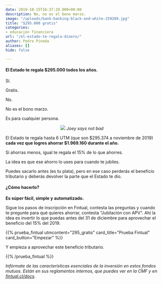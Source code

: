 ```yaml
---
date: 2019-10-15T16:37:29.000+00:00
description: No, no es el bono marzo.
image: "/uploads/bank-banking-black-and-white-259209.jpg"
title: "$295.000 gratis"
categories:
- educación financiera
url: "/el-estado-te-regala-dinero/"
author: Pedro Pineda
aliases: []
hide: false

---
```

#### El Estado te regala $295.000 todos los años.

Sí.

Gratis.

No.

No es el bono marzo.

Es para cualquier persona.

<div style="text-align:center">  
<figure>  
<img src="/uploads/not-bad-joey-meme.jpg">  
<em> Joey says not bad </em>  
</figure>  
</div>

El Estado te regala hasta 6 UTM (que son $295.374 a noviembre de 2019) **cada vez que logres ahorrar $1.969.160 durante el año.**

Si ahorras menos, igual te regala el 15% de lo que ahorres.

La idea es que ese ahorro lo uses para cuando te jubiles.

Puedes sacarlo antes (es tu plata), pero en ese caso perderás el beneficio tributario y deberás devolver la parte que el Estado te dio.

#### **¿Cómo hacerlo?**

**Es súper fácil, simple y automatizado.**

Sigue los pasos de inscripción en Fintual, contesta las preguntas y cuando te pregunte para qué quieres ahorrar, contesta "Jubilación con APV". Ahí la idea es invertir lo que puedas antes del 31 de diciembre para aprovechar el beneficio del 15% del 2019.

{{% prueba_fintual
utmcontent="295_gratis"
card_title="Prueba Fintual"
card_button="Empezar" %}}

Y empieza a aprovechar este beneficio tributario.

{{% /prueba_fintual %}}

_Infórmate de las características esenciales de la inversión en estos fondos mutuos. Están en sus reglamentos internos, que puedes ver en la CMF y en_ [_fintual.cl/docs_](http://fintual.cl/docs).